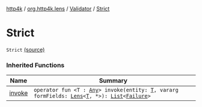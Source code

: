 [http4k](../../index.md) / [org.http4k.lens](../index.md) / [Validator](index.md) / [Strict](./-strict.md)

# Strict

`Strict` [(source)](https://github.com/http4k/http4k/blob/master/http4k-core/src/main/kotlin/org/http4k/lens/Validator.kt#L4)

### Inherited Functions

| Name | Summary |
|---|---|
| [invoke](invoke.md) | `operator fun <T : `[`Any`](https://kotlinlang.org/api/latest/jvm/stdlib/kotlin/-any/index.html)`> invoke(entity: `[`T`](invoke.md#T)`, vararg formFields: `[`Lens`](../-lens/index.md)`<`[`T`](invoke.md#T)`, *>): `[`List`](https://kotlinlang.org/api/latest/jvm/stdlib/kotlin.collections/-list/index.html)`<`[`Failure`](../-failure/index.md)`>` |
